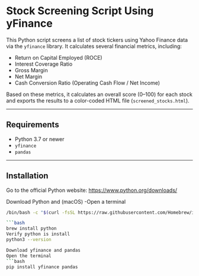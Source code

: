 # Stock Screening Script Using yFinance

This Python script screens a list of stock tickers using Yahoo Finance data via the `yfinance` library. It calculates several financial metrics, including:

- Return on Capital Employed (ROCE)
- Interest Coverage Ratio
- Gross Margin
- Net Margin
- Cash Conversion Ratio (Operating Cash Flow / Net Income)

Based on these metrics, it calculates an overall score (0–100) for each stock and exports the results to a color-coded HTML file (`screened_stocks.html`).

---

## Requirements

- Python 3.7 or newer
- `yfinance`
- `pandas`

---

## Installation
Go to the official Python website:
https://www.python.org/downloads/

Download Python and (macOS)
-Open a terminal
```bash
/bin/bash -c "$(curl -fsSL https://raw.githubusercontent.com/Homebrew/install/HEAD/install.sh)"

```bash
brew install python 
Verify python is install
python3 --version

Download yfinance and pandas
Open the terminal
```bash
pip install yfinance pandas

